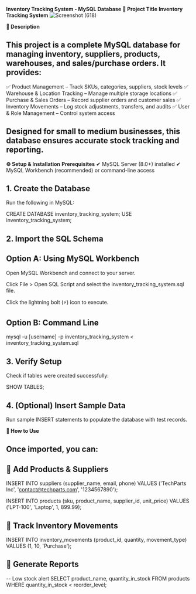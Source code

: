 **Inventory Tracking System - MySQL Database**
**📌 Project Title**
**Inventory Tracking System**
![Screenshot (618)](https://github.com/user-attachments/assets/3d6951f0-8eb6-4367-878a-78a7578d2467)


**📝 Description**
## This project is a complete MySQL database for managing inventory, suppliers, products, warehouses, and sales/purchase orders. It provides:
✅ Product Management – Track SKUs, categories, suppliers, stock levels
✅ Warehouse & Location Tracking – Manage multiple storage locations
✅ Purchase & Sales Orders – Record supplier orders and customer sales
✅ Inventory Movements – Log stock adjustments, transfers, and audits
✅ User & Role Management – Control system access

## Designed for small to medium businesses, this database ensures accurate stock tracking and reporting.

**⚙️ Setup & Installation**
**Prerequisites**
✔ MySQL Server (8.0+) installed
✔ MySQL Workbench (recommended) or command-line access

## 1. Create the Database
Run the following in MySQL:

CREATE DATABASE inventory_tracking_system;
USE inventory_tracking_system;

## 2. Import the SQL Schema
## Option A: Using MySQL Workbench

Open MySQL Workbench and connect to your server.

Click File > Open SQL Script and select the inventory_tracking_system.sql file.

Click the lightning bolt (⚡) icon to execute.

## Option B: Command Line
mysql -u [username] -p inventory_tracking_system < inventory_tracking_system.sql

## 3. Verify Setup
Check if tables were created successfully:

SHOW TABLES;
## 4. (Optional) Insert Sample Data
Run sample INSERT statements to populate the database with test records.

**🚀 How to Use**
## Once imported, you can:
## 🔹 Add Products & Suppliers

INSERT INTO suppliers (supplier_name, email, phone) 
VALUES ('TechParts Inc', 'contact@techparts.com', '1234567890');

INSERT INTO products (sku, product_name, supplier_id, unit_price) 
VALUES ('LPT-100', 'Laptop', 1, 899.99);
## 🔹 Track Inventory Movements

INSERT INTO inventory_movements (product_id, quantity, movement_type) 
VALUES (1, 10, 'Purchase');

## 🔹 Generate Reports

-- Low stock alert
SELECT product_name, quantity_in_stock 
FROM products 
WHERE quantity_in_stock < reorder_level;
